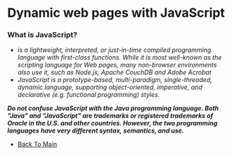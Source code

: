 # Dynamic web pages with JavaScript 
### What is JavaScript? ###
- *is a lightweight, interpreted, or just-in-time compiled programming language with first-class functions. While it is most well-known as the scripting language for Web pages, many non-browser environments also use it, such as Node.js, Apache CouchDB and Adobe Acrobat*
- *JavaScript is a prototype-based, multi-paradigm, single-threaded, dynamic language, supporting object-oriented, imperative, and declarative (e.g. functional programming) styles.*

***Do not confuse JavaScript with the Java programming language. Both "Java" and "JavaScript" are trademarks or registered trademarks of Oracle in the U.S. and other countries. However, the two programming languages have very different syntax, semantics, and use.***
- [Back To Main](README.md)